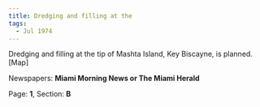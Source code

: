 ```yaml
---  
title: Dredging and filling at the  
tags:  
  - Jul 1974  
---  
```

  
Dredging and filling at the tip of Mashta Island, Key Biscayne, is planned. [Map]  
  
Newspapers: **Miami Morning News or The Miami Herald**  
  
Page: **1**, Section: **B** 
